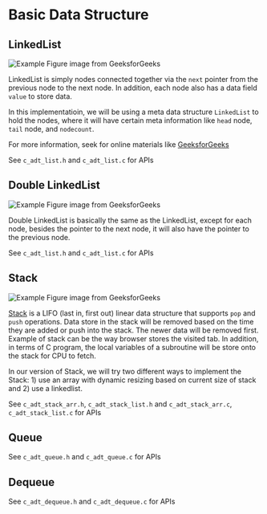 # Basic Data Structure

## LinkedList

![Example Figure](https://media.geeksforgeeks.org/wp-content/cdn-uploads/gq/2013/03/Linkedlist.png) image from GeeksforGeeks

LinkedList is simply nodes connected together via the `next` pointer from the previous node to the next node. In addition, each node also has a data field `value` to store data.

In this implementatioin, we will be using a meta data structure `LinkedList` to hold the nodes, where it will have certain meta information like `head` node, `tail` node, and `nodecount`.

For more information, seek for online materials like [GeeksforGeeks](https://www.geeksforgeeks.org/data-structures/linked-list/)

See `c_adt_list.h` and `c_adt_list.c` for APIs

## Double LinkedList

![Example Figure](https://media.geeksforgeeks.org/wp-content/cdn-uploads/gq/2014/03/DLL1.png) image from GeeksforGeeks

Double LinkedList is basically the same as the LinkedList, except for each node, besides the pointer to the next node, it will also have the pointer to the previous node.

See `c_adt_list.h` and `c_adt_list.c` for APIs

## Stack

![Example Figure](https://media.geeksforgeeks.org/wp-content/cdn-uploads/gq/2013/03/stack.png) image from GeeksforGeeks

[Stack](https://www.geeksforgeeks.org/stack-data-structure/) is a LIFO (last in, first out) linear data structure that supports `pop` and `push` operations. Data store in the stack will be removed based on the time they are added or push into the stack. The newer data will be removed first. Example of stack can be the way browser stores the visited tab. In addition, in terms of C program, the local variables of a subroutine will be store onto the stack for CPU to fetch.

In our version of Stack, we will try two different ways to implement the Stack: 1) use an array with dynamic resizing based on current size of stack and 2) use a linkedlist.

See `c_adt_stack_arr.h`, `c_adt_stack_list.h` and `c_adt_stack_arr.c`, `c_adt_stack_list.c` for APIs

## Queue

See `c_adt_queue.h` and `c_adt_queue.c` for APIs

## Dequeue

See `c_adt_dequeue.h` and `c_adt_dequeue.c` for APIs
